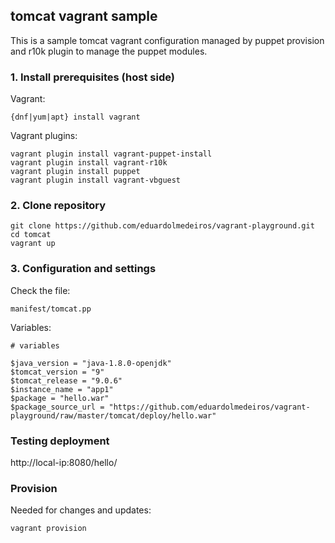 ## tomcat vagrant sample

This is a sample tomcat vagrant configuration managed by puppet provision and r10k plugin to manage the puppet modules.

### 1. Install prerequisites (host side)

Vagrant:

```
{dnf|yum|apt} install vagrant
```

Vagrant plugins:

```
vagrant plugin install vagrant-puppet-install
vagrant plugin install vagrant-r10k
vagrant plugin install puppet
vagrant plugin install vagrant-vbguest
```

### 2. Clone repository

```
git clone https://github.com/eduardolmedeiros/vagrant-playground.git
cd tomcat
vagrant up
```

### 3. Configuration and settings

Check the file:

```
manifest/tomcat.pp
```

Variables:

```
# variables

$java_version = "java-1.8.0-openjdk"
$tomcat_version = "9"
$tomcat_release = "9.0.6"
$instance_name = "app1"
$package = "hello.war"
$package_source_url = "https://github.com/eduardolmedeiros/vagrant-playground/raw/master/tomcat/deploy/hello.war"
```

### Testing deployment

http://local-ip:8080/hello/


### Provision

Needed for changes and updates:

```
vagrant provision
```
